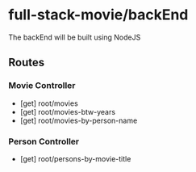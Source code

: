 # full-stack-movie/backEnd
The backEnd will be built using NodeJS

## Routes

### Movie Controller
- [get] root/movies
- [get] root/movies-btw-years
- [get] root/movies-by-person-name

### Person Controller
- [get] root/persons-by-movie-title

